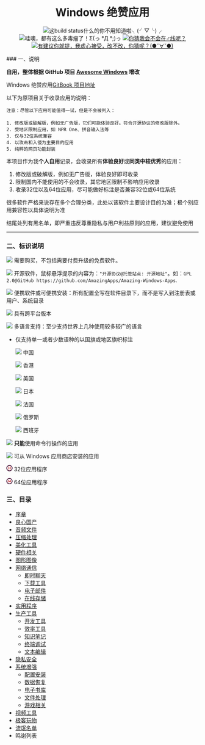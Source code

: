<h1 align="center">Windows 绝赞应用</h1>

<p align="center">
<img src="https://img.shields.io/badge/build-passing-green.svg" title="这build status什么的你不用知道啦╮(╯▽╰)╭" />
<img src="https://img.shields.io/badge/%E5%BA%94%E7%94%A8%E6%80%BB%E6%95%B0-308-blue.svg" title="哇噢，都有这么多毒瘤了！Σ(っ °Д °;)っ" />
<a href="https://t.me/joinchat/AAAAAESLWZxuUSkUqqk1rA" target="_blank">
<img src="https://img.shields.io/badge/%E2%98%8E%EF%B8%8F%E8%81%94%E7%B3%BB-telegram-ff69b4.svg" title="你猜我会不会在♂线呢？"/>
</a>
<a href="https://github.com/AmazingApps/Amazing-Windows-Apps/issues" target="_blank">
<img src="https://img.shields.io/github/issues/AmazingApps/Amazing-Windows-Apps.svg" title="有建议你就提，我虚心接受，改不改，你猜呢？(●ˇ∀ˇ●)"/>
</a>
</p>
### 一、说明

**自用，整体根据 GitHub 项目 [Awesome Windows](https://github.com/Awesome-Windows/Awesome) 增改**

Windows 绝赞应用[GitBook 项目地址](https://www.gitbook.com/book/amazing-apps/windows-apps-that-amaze-us/details)

以下为原项目关于收录应用的说明：

```
注意：尽管以下应用可能值得一试，但是不会被列入：

1. 修改版或破解版，例如无广告版，它们可能体验良好。符合开源协议的修改版除外。
2. 受地区限制应用，如 NPR One、拼音输入法等
3. 仅与32位系统兼容
4. 以攻击和入侵为主要目的应用
5. 纯粹的网页功能封装
```

本项目作为我**个人自用**记录，会收录所有**体验良好**或**同类中较优秀**的应用：

1. 修改版或破解版，例如无广告版，体验良好即可收录
2. 限制国内不能使用的不会收录，其它地区限制不影响应用收录
3. 收录32位以及64位应用，尽可能做好标注是否兼容32位或64位系统

很多软件严格来说存在多个合理分类，此处以该软件主要设计目的为准；极个别应用兼容性以具体说明为准

结尾处列有黑名单，即严重违反尊重隐私与用户利益原则的应用，建议避免使用

---

### 二、标识说明

![](assets/money.png) 需要购买，不包括需要付费升级的免费软件。

![](assets/open-source-icon.png) 开源软件，鼠标悬浮提示的内容为：`"开源协议@托管站点: 开源地址"`。如：`GPL 2.0@GitHub https://github.com/AmazingApps/Amazing-Windows-Apps`.

![](assets/usb.png) 便携软件或可便携安装：所有配置全写在软件目录下，而不是写入到注册表或用户、系统目录

![](assets/multi_platform.png) 具有跨平台版本

![](assets/earth-globe.png) 多语言支持：至少支持世界上几种使用较多较广的语言

* 仅支持单一或者少数语种的以国旗或地区旗帜标注

  ![](assets/china.png) 中国

  ![](assets/hong-kong.png) 香港

  ![](assets/united-states.png) 美国

  ![](assets/japan.png) 日本

  ![](assets/france.png) 法国

  ![](assets/russia.png) 俄罗斯

  ![](assets/spain.png) 西班牙

![](assets/command-line.png) **只能**使用命令行操作的应用

![](assets/windows-store.png) 可从 Windows 应用商店安装的应用

![](assets/32.png) 32位应用程序

![](assets/64.png) 64位应用程序

### 三、目录

- [序章](zh-CN/README.md)
- [良心国产](zh-CN/china-apps.md)
- [音频文件](zh-CN/audio.md)
- [压缩处理](zh-CN/compression.md)
- [美化工具](zh-CN/customization.md)
- [硬件相关](zh-CN/hardwares.md)
- [图形图像](zh-CN/images.md)
- [网络通信](zh-CN/internet.md)
  - [即时聊天](zh-CN/chat-client.md)
  - [下载工具](zh-CN/downloader.md)
  - [电子邮件](zh-CN/emails.md)
  - [在线存储](zh-CN/online-storage.md)
- [实用程序](zh-CN/practicals.md)
- [生产工具](zh-CN/productivity.md)
  - [开发工具](zh-CN/dev-tools.md)
  - [效率工具](zh-CN/efficiency.md)
  - [知识笔记](zh-CN/note-taking.md)
  - [终端调试](zh-CN/terminal.md)
  - [文本编辑](zh-CN/text-editor.md)
- [隐私安全](zh-CN/security.md)
- [系统增强](zh-CN/system.md)
  - [配置安装](zh-CN/configuration.md)
  - [数据恢复](zh-CN/zh-CN/data-recovery.md)
  - [电子书库](zh-CN/ebooks.md)
  - [文件处理](zh-CN/files.md)
  - [游戏相关](zh-CN/games.md)
- [视频工具](zh-CN/video.md)
- [极客玩物](zh-CN/geeks.md)
- [流氓名单](zh-CN/blacklist.md)
- 鸣谢列表

